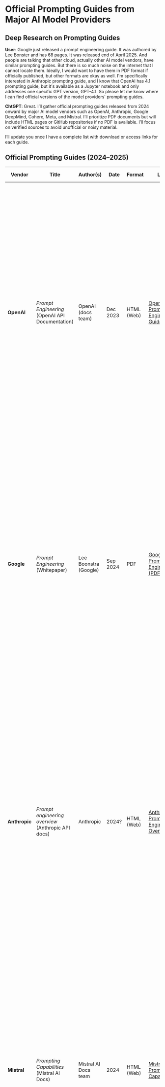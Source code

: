 # Official Prompting Guides from Major AI Model Providers

## Deep Research on Prompting Guides

**User**: Google just released a prompt engineering guide. It was authored by Lee Bonster and has 68 pages. It was released end of April 2025. And people are talking that other cloud, actually other AI model vendors, have similar prompting guides. But there is so much noise on the internet that I cannot locate them. Ideally, I would want to have them in PDF format if officially published, but other formats are okay as well. I'm specifically interested in Anthropic prompting guide, and I know that OpenAI has 4.1 prompting guide, but it's available as a Jupyter notebook and only addresses one specific GPT version, GPT-4.1. So please let me know where I can find official versions of the model providers' prompting guides.

**ChtGPT**: Great. I’ll gather official prompting guides released from 2024 onward by major AI model vendors such as OpenAI, Anthropic, Google DeepMind, Cohere, Meta, and Mistral. I’ll prioritize PDF documents but will include HTML pages or GitHub repositories if no PDF is available. I’ll focus on verified sources to avoid unofficial or noisy material.

I’ll update you once I have a complete list with download or access links for each guide.

## Official Prompting Guides (2024–2025)

| Vendor            | Title                                                  | Author(s)                    | Date     | Format     | Link                                                                                                                                     | Summary (what it covers)                                                                                                                                                                                                                                                                                                                                                                                                                                                                                                                                                                                                                |
| ----------------- | ------------------------------------------------------ | ---------------------------- | -------- | ---------- | ---------------------------------------------------------------------------------------------------------------------------------------- | --------------------------------------------------------------------------------------------------------------------------------------------------------------------------------------------------------------------------------------------------------------------------------------------------------------------------------------------------------------------------------------------------------------------------------------------------------------------------------------------------------------------------------------------------------------------------------------------------------------------------------------- |
| **OpenAI**        | *Prompt Engineering* (OpenAI API Documentation)        | OpenAI (docs team)           | Dec 2023 | HTML (Web) | [OpenAI Prompt Engineering Guide](https://platform.openai.com/docs/guides/prompt-engineering)                                            | OpenAI’s official documentation includes a **Prompt Engineering guide** covering best practices for crafting prompts. It emphasizes giving clear instructions (often at the start) and using examples or delimiters to format tasks. Key tips include using the latest models, specifying output formats, and structuring prompts (instructions, context, examples) to steer responses. In essence, it walks developers through techniques (system messages, few-shot examples, JSON outputs, etc.) to elicit accurate and focused outputs from GPT models.                                                                             |
| **Google**        | *Prompt Engineering* (Whitepaper)                      | Lee Boonstra (Google)        | Sep 2024 | PDF        | [Google Prompt Engineering (PDF)](https://archive.org/download/whitepaper-prompt-engineering-v-4/whitepaper_Prompt%20Engineering_v4.pdf) | Google’s 65-page **Prompt Engineering** whitepaper (Sept 2024, by Lee Boonstra) provides an extensive guide to prompting LLMs. It details core techniques (zero-/few-shot prompting, system/role prompts, chain-of-thought, ReAct, etc.) and structured outputs (JSON, bullet lists). The document includes many examples and best practices for interacting with Google’s Gemini/Vertex AI models, such as how to format instructions and use examples to improve accuracy. It is intended for developers working with Google’s LLMs in production.                                                                                    |
| **Anthropic**     | *Prompt engineering overview* (Anthropic API docs)     | Anthropic                    | 2024?    | HTML (Web) | [Anthropic Prompt Engineering Overview](https://docs.anthropic.com/en/docs/build-with-claude/prompt-engineering/overview)                | Anthropic’s API documentation includes a **“Prompt engineering overview”** for Claude models. It focuses on defining success criteria and using prompts (vs. fine-tuning) to achieve them. The guide explains that prompt engineering is a fast, cost-effective way to improve model behavior compared to fine-tuning. It gives advice on designing prompts to meet specified goals and notes when other approaches (like switching models) may be more effective. The overview emphasizes clear objectives, iterative testing, and examples to refine Claude’s outputs according to user-defined metrics.                              |
| **Mistral**       | *Prompting Capabilities* (Mistral AI Docs)             | Mistral AI Docs team         | 2024     | HTML (Web) | [Mistral Prompting Capabilities](https://docs.mistral.ai/guides/prompting_capabilities/)                                                 | Mistral’s official docs contain a **“Prompting Capabilities”** guide demonstrating how to write prompts for common tasks. It walks users through examples for **classification, summarization, personalization, and evaluation** using Mistral models. Each section shows a user prompt (system + user message) and the expected assistant response. This helps developers see effective prompt structures for different use cases (e.g. categorizing support tickets, summarizing text) when using Mistral’s LLMs.                                                                                                                     |
| **Cohere**        | *A Guide to Crafting Effective Prompts* (Cohere Docs)  | Cohere Docs team (Cohere AI) | 2024?    | HTML (Web) | [Cohere Effective Prompts Guide](https://docs.cohere.com/v2/docs/crafting-effective-prompts)                                             | Cohere’s documentation offers *“A Guide to Crafting Effective Prompts”* for its Command family of models. It emphasizes that good prompts are **“clear, concise, specific, and include examples”**. The guide covers techniques such as using headers or delimiters (e.g. `## Instructions`) to separate parts of the prompt, providing context and example inputs/outputs, and specifying structured outputs. It also discusses “do’s and don’ts,” controlling length, and how to begin the completion to guide the model. In summary, it provides step-by-step tactics for writing prompts that yield desirable Cohere model outputs. |
| **Alibaba Cloud** | *Best practices for prompt engineering* (Model Studio) | Alibaba Cloud (Model Studio) | Feb 2025 | HTML (Web) | [Alibaba Prompt Engineering Guide](https://www.alibabacloud.com/help/en/model-studio/use-cases/prompt-engineering-guide)                 | Alibaba Cloud’s Model Studio docs include **“Best practices for prompt engineering”** (Feb 2025). It advises using structured frameworks (e.g. **CO-STAR:** Context, Objective, Style, Tone, Audience, Response) to make prompts effective. For example, it shows how adding background (“Context”) and a clear task (“Objective”) leads to higher-quality outputs. The guide provides concrete examples of “before/after” prompts using CO-STAR, and tips on clarifying goals, style and format to get better responses from Alibaba’s LLM services. This ensures prompts are thorough and precise.                                    |

**Sources:** Official documentation and whitepapers from the respective AI vendors: OpenAI, Google, Anthropic, Mistral, Cohere, and Alibaba Cloud.

## Note

Please note that ChatGPT did not find the latest version Google prompting guide from April 2025. It was also authored by [Lee Boonstra](https://www.leeboonstra.dev/), but resides on [Kaggle](https://www.kaggle.com/whitepaper-prompt-engineering). That version (`v7`) was copied into this repo.
